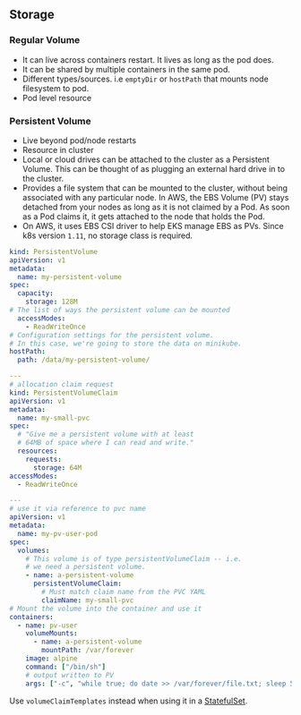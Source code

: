 ## Storage

### Regular Volume

- It can live across containers restart. It lives as long as the pod does.
- It can be shared by multiple containers in the same pod.
- Different types/sources. i.e `emptyDir` or `hostPath` that mounts node filesystem to pod.
- Pod level resource

### Persistent Volume

- Live beyond pod/node restarts
- Resource in cluster
- Local or cloud drives can be attached to the cluster as a Persistent Volume. This can be thought of as plugging an external hard drive in to the cluster.
- Provides a file system that can be mounted to the cluster, without being associated with any particular node. In AWS, the EBS Volume (PV) stays detached from your nodes as long as it is not claimed by a Pod. As soon as a Pod claims it, it gets attached to the node that holds the Pod.
- On AWS, it uses EBS CSI driver to help EKS manage EBS as PVs. Since k8s version `1.11`, no storage class is required.

```yml
kind: PersistentVolume
apiVersion: v1
metadata:
  name: my-persistent-volume
spec:
  capacity:
    storage: 128M
# The list of ways the persistent volume can be mounted
  accessModes:
    - ReadWriteOnce
# Configuration settings for the persistent volume.
# In this case, we're going to store the data on minikube.
hostPath:
  path: /data/my-persistent-volume/

---
# allocation claim request
kind: PersistentVolumeClaim
apiVersion: v1
metadata:
  name: my-small-pvc
spec:
  # "Give me a persistent volume with at least
  # 64MB of space where I can read and write."
  resources:
    requests:
      storage: 64M
accessModes:
  - ReadWriteOnce

---
# use it via reference to pvc name
apiVersion: v1
metadata:
  name: my-pv-user-pod
spec:
  volumes:
    # This volume is of type persistentVolumeClaim -- i.e.
    # we need a persistent volume.
    - name: a-persistent-volume
      persistentVolumeClaim:
        # Must match claim name from the PVC YAML
        claimName: my-small-pvc
# Mount the volume into the container and use it
containers:
  - name: pv-user
    volumeMounts:
      - name: a-persistent-volume
        mountPath: /var/forever
    image: alpine
    command: ["/bin/sh"]
    # output written to PV
    args: ["-c", "while true; do date >> /var/forever/file.txt; sleep 5; done"]
```

Use `volumeClaimTemplates` instead when using it in a [StatefulSet](./pod.md#statefulset).
